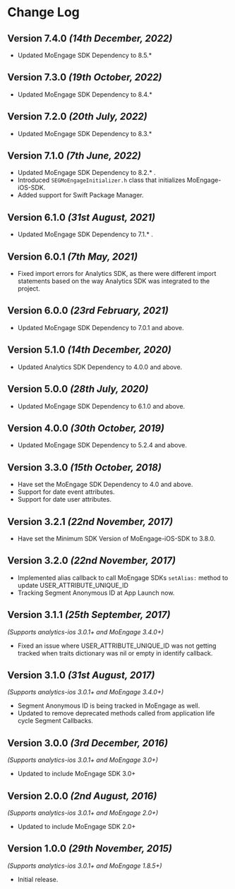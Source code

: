 Change Log
==========
Version 7.4.0 *(14th December, 2022)*
-------------------------------------------
* Updated MoEngage SDK Dependency to 8.5.*

Version 7.3.0 *(19th October, 2022)*
-------------------------------------------
* Updated MoEngage SDK Dependency to 8.4.*

Version 7.2.0 *(20th July, 2022)*
-------------------------------------------
* Updated MoEngage SDK Dependency to 8.3.*

Version 7.1.0 *(7th June, 2022)*
-------------------------------------------
* Updated MoEngage SDK Dependency to 8.2.* .
* Introduced `SEGMoEngageInitializer.h` class that initializes MoEngage-iOS-SDK.
* Added support for Swift Package Manager.

Version 6.1.0 *(31st August, 2021)*
-------------------------------------------
* Updated MoEngage SDK Dependency to 7.1.* .

Version 6.0.1 *(7th May, 2021)*
-------------------------------------------
* Fixed import errors for Analytics SDK, as there were different import statements based on the way Analytics SDK was integrated to the project.

Version 6.0.0 *(23rd February, 2021)*
-------------------------------------------
* Updated MoEngage SDK Dependency to 7.0.1 and above.

Version 5.1.0 *(14th December, 2020)*
-------------------------------------------
* Updated Analytics SDK Dependency to 4.0.0 and above.

Version 5.0.0 *(28th July, 2020)*
-------------------------------------------
* Updated MoEngage SDK Dependency to 6.1.0 and above.


Version 4.0.0 *(30th October, 2019)*
-------------------------------------------
* Updated MoEngage SDK Dependency to 5.2.4 and above.

Version 3.3.0 *(15th October, 2018)*
-------------------------------------------
* Have set the MoEngage SDK Dependency to 4.0 and above.
* Support for date event attributes.
* Support for date user attributes.

Version 3.2.1 *(22nd November, 2017)*
-------------------------------------------
* Have set the Minimum SDK Version of MoEngage-iOS-SDK to 3.8.0.

Version 3.2.0 *(22nd November, 2017)*
-------------------------------------------
* Implemented alias callback to call MoEngage SDKs `setAlias:` method to update USER_ATTRIBUTE_UNIQUE_ID
* Tracking Segment Anonymous ID at App Launch now.

Version 3.1.1 *(25th September, 2017)*
-------------------------------------------
*(Supports analytics-ios 3.0.1+ and MoEngage 3.4.0+)*
* Fixed an issue where USER_ATTRIBUTE_UNIQUE_ID was not getting tracked when traits dictionary was nil or empty in identify callback.

Version 3.1.0 *(31st August, 2017)*
-------------------------------------------
*(Supports analytics-ios 3.0.1+ and MoEngage 3.4.0+)*
* Segment Anonymous ID is being tracked in MoEngage as well.
* Updated to remove deprecated methods called from application life cycle Segment Callbacks.

Version 3.0.0 *(3rd December, 2016)*
-------------------------------------------
*(Supports analytics-ios 3.0.1+ and MoEngage 3.0+)*
* Updated to include MoEngage SDK 3.0+

Version 2.0.0 *(2nd August, 2016)*
-------------------------------------------
*(Supports analytics-ios 3.0.1+ and MoEngage 2.0+)*
* Updated to include MoEngage SDK 2.0+

Version 1.0.0 *(29th November, 2015)*
-------------------------------------------
*(Supports analytics-ios 3.0.1+ and MoEngage 1.8.5+)*

* Initial release.
